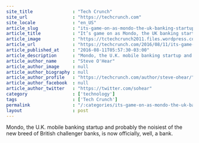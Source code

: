 ```yaml
---
site_title               : "Tech Crunch"
site_url                 : "https://techcrunch.com"
site_locale              : "en_US"
article_slug             : "its-game-on-as-mondo-the-uk-banking-startup-finally-becomes-a-licensed-bank"
article_title            : "It’s game on as Mondo, the UK banking startup, finally becomes a licensed bank"
article_image            : "https://tctechcrunch2011.files.wordpress.com/2016/03/mondo_category-spend.png?w=764&h=400&crop=1"
article_url              : "https://techcrunch.com/2016/08/11/its-game-on-as-mondo-the-uk-banking-startup-finally-becomes-a-licensed-bank/"
article_published_at     : "2016-08-11T05:57:30-03:00"
article_description      : "Mondo, the U.K. mobile banking startup and probably the noisiest of the new breed of British challenger banks, is now officially, well, a bank."
article_author_name      : "Steve O'Hear"
article_author_image     : null
article_author_biography : null
article_author_profile   : "https://techcrunch.com/author/steve-ohear/"
article_author_facebook  : null
article_author_twitter   : "https://twitter.com/sohear"
category                 : ['technology']
tags                     : ['Tech Crunch']
permalink                : "/:categories/its-game-on-as-mondo-the-uk-banking-startup-finally-becomes-a-licensed-bank/"
layout                   : post
---
```


Mondo, the U.K. mobile banking startup and probably the noisiest of the new breed of British challenger banks, is now officially, well, a bank.
